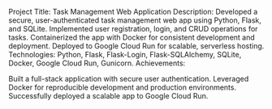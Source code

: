 Project Title: Task Management Web Application
Description: Developed a secure, user-authenticated task management web app using Python, Flask, and SQLite. Implemented user registration, login, and CRUD operations for tasks. Containerized the app with Docker for consistent development and deployment. Deployed to Google Cloud Run for scalable, serverless hosting.
Technologies: Python, Flask, Flask-Login, Flask-SQLAlchemy, SQLite, Docker, Google Cloud Run, Gunicorn.
Achievements:

Built a full-stack application with secure user authentication.
Leveraged Docker for reproducible development and production environments.
Successfully deployed a scalable app to Google Cloud Run.
